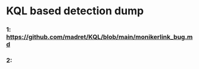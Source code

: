 # KQL based detection dump
### 1: https://github.com/madret/KQL/blob/main/monikerlink_bug.md 
### 2: 
